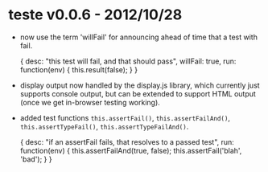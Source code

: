 teste v0.0.6 - 2012/10/28
=========================

- now use the term 'willFail' for announcing ahead of time that a test with fail.

	{
		desc: "this test will fail, and that should pass",
		willFail: true,
		run: function(env) {
			this.result(false);
		}
	}

- display output now handled by the display.js library, which currently just supports console output, but can be extended to support HTML output (once we get in-browser testing working).

- added test functions `this.assertFail()`, `this.assertFailAnd()`, `this.assertTypeFail()`, `this.assertTypeFailAnd()`.

	{
		desc: "if an assertFail fails, that resolves to a passed test",
		run: function(env) {
			this.assertFailAnd(true, false);
			this.assertFail('blah', 'bad');
		}
	}

